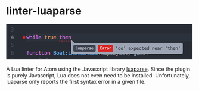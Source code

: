 # linter-luaparse

![](https://raw.githubusercontent.com/rameshvarun/linter-luaparse/master/demo.png)

A Lua linter for Atom using the Javascript library [luaparse](https://github.com/oxyc/luaparse). Since the plugin is purely Javascript, Lua does not even need to be installed. Unfortunately, luaparse only reports the first syntax error in a given file.
